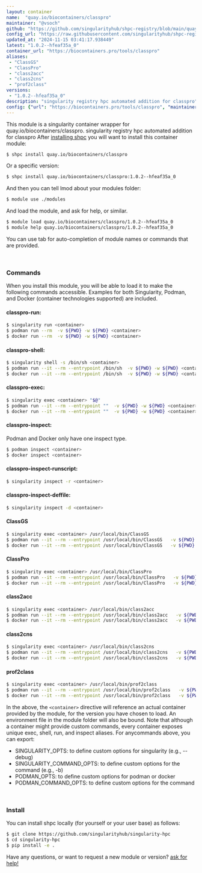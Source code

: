 ```yaml
---
layout: container
name:  "quay.io/biocontainers/classpro"
maintainer: "@vsoch"
github: "https://github.com/singularityhub/shpc-registry/blob/main/quay.io/biocontainers/classpro/container.yaml"
config_url: "https://raw.githubusercontent.com/singularityhub/shpc-registry/main/quay.io/biocontainers/classpro/container.yaml"
updated_at: "2024-11-15 03:41:17.938449"
latest: "1.0.2--hfeaf35a_0"
container_url: "https://biocontainers.pro/tools/classpro"
aliases:
 - "ClassGS"
 - "ClassPro"
 - "class2acc"
 - "class2cns"
 - "prof2class"
versions:
 - "1.0.2--hfeaf35a_0"
description: "singularity registry hpc automated addition for classpro"
config: {"url": "https://biocontainers.pro/tools/classpro", "maintainer": "@vsoch", "description": "singularity registry hpc automated addition for classpro", "latest": {"1.0.2--hfeaf35a_0": "sha256:5c0e2aae262cf009a70cbe698ccbd01d9d4744437aedac4cf27c53a646503916"}, "tags": {"1.0.2--hfeaf35a_0": "sha256:5c0e2aae262cf009a70cbe698ccbd01d9d4744437aedac4cf27c53a646503916"}, "docker": "quay.io/biocontainers/classpro", "aliases": {"ClassGS": "/usr/local/bin/ClassGS", "ClassPro": "/usr/local/bin/ClassPro", "class2acc": "/usr/local/bin/class2acc", "class2cns": "/usr/local/bin/class2cns", "prof2class": "/usr/local/bin/prof2class"}}
---
```


This module is a singularity container wrapper for quay.io/biocontainers/classpro.
singularity registry hpc automated addition for classpro
After [installing shpc](#install) you will want to install this container module:


```bash
$ shpc install quay.io/biocontainers/classpro
```

Or a specific version:

```bash
$ shpc install quay.io/biocontainers/classpro:1.0.2--hfeaf35a_0
```

And then you can tell lmod about your modules folder:

```bash
$ module use ./modules
```

And load the module, and ask for help, or similar.

```bash
$ module load quay.io/biocontainers/classpro/1.0.2--hfeaf35a_0
$ module help quay.io/biocontainers/classpro/1.0.2--hfeaf35a_0
```

You can use tab for auto-completion of module names or commands that are provided.

<br>

### Commands

When you install this module, you will be able to load it to make the following commands accessible.
Examples for both Singularity, Podman, and Docker (container technologies supported) are included.

#### classpro-run:

```bash
$ singularity run <container>
$ podman run --rm  -v ${PWD} -w ${PWD} <container>
$ docker run --rm  -v ${PWD} -w ${PWD} <container>
```

#### classpro-shell:

```bash
$ singularity shell -s /bin/sh <container>
$ podman run --it --rm --entrypoint /bin/sh  -v ${PWD} -w ${PWD} <container>
$ docker run --it --rm --entrypoint /bin/sh  -v ${PWD} -w ${PWD} <container>
```

#### classpro-exec:

```bash
$ singularity exec <container> "$@"
$ podman run --it --rm --entrypoint ""  -v ${PWD} -w ${PWD} <container> "$@"
$ docker run --it --rm --entrypoint ""  -v ${PWD} -w ${PWD} <container> "$@"
```

#### classpro-inspect:

Podman and Docker only have one inspect type.

```bash
$ podman inspect <container>
$ docker inspect <container>
```

#### classpro-inspect-runscript:

```bash
$ singularity inspect -r <container>
```

#### classpro-inspect-deffile:

```bash
$ singularity inspect -d <container>
```


#### ClassGS

```bash
$ singularity exec <container> /usr/local/bin/ClassGS
$ podman run --it --rm --entrypoint /usr/local/bin/ClassGS   -v ${PWD} -w ${PWD} <container> -c " $@"
$ docker run --it --rm --entrypoint /usr/local/bin/ClassGS   -v ${PWD} -w ${PWD} <container> -c " $@"
```


#### ClassPro

```bash
$ singularity exec <container> /usr/local/bin/ClassPro
$ podman run --it --rm --entrypoint /usr/local/bin/ClassPro   -v ${PWD} -w ${PWD} <container> -c " $@"
$ docker run --it --rm --entrypoint /usr/local/bin/ClassPro   -v ${PWD} -w ${PWD} <container> -c " $@"
```


#### class2acc

```bash
$ singularity exec <container> /usr/local/bin/class2acc
$ podman run --it --rm --entrypoint /usr/local/bin/class2acc   -v ${PWD} -w ${PWD} <container> -c " $@"
$ docker run --it --rm --entrypoint /usr/local/bin/class2acc   -v ${PWD} -w ${PWD} <container> -c " $@"
```


#### class2cns

```bash
$ singularity exec <container> /usr/local/bin/class2cns
$ podman run --it --rm --entrypoint /usr/local/bin/class2cns   -v ${PWD} -w ${PWD} <container> -c " $@"
$ docker run --it --rm --entrypoint /usr/local/bin/class2cns   -v ${PWD} -w ${PWD} <container> -c " $@"
```


#### prof2class

```bash
$ singularity exec <container> /usr/local/bin/prof2class
$ podman run --it --rm --entrypoint /usr/local/bin/prof2class   -v ${PWD} -w ${PWD} <container> -c " $@"
$ docker run --it --rm --entrypoint /usr/local/bin/prof2class   -v ${PWD} -w ${PWD} <container> -c " $@"
```



In the above, the `<container>` directive will reference an actual container provided
by the module, for the version you have chosen to load. An environment file in the
module folder will also be bound. Note that although a container
might provide custom commands, every container exposes unique exec, shell, run, and
inspect aliases. For anycommands above, you can export:

 - SINGULARITY_OPTS: to define custom options for singularity (e.g., --debug)
 - SINGULARITY_COMMAND_OPTS: to define custom options for the command (e.g., -b)
 - PODMAN_OPTS: to define custom options for podman or docker
 - PODMAN_COMMAND_OPTS: to define custom options for the command

<br>

### Install

You can install shpc locally (for yourself or your user base) as follows:

```bash
$ git clone https://github.com/singularityhub/singularity-hpc
$ cd singularity-hpc
$ pip install -e .
```

Have any questions, or want to request a new module or version? [ask for help!](https://github.com/singularityhub/singularity-hpc/issues)